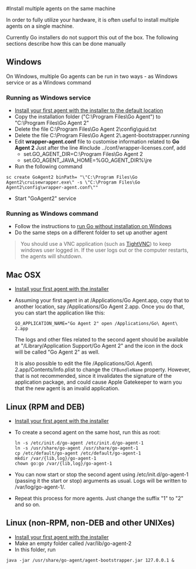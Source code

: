 #Install multiple agents on the same machine

In order to fully utilize your hardware, it is often useful to install multiple agents on a single machine.

Currently Go installers do not support this out of the box. The following sections describe how this can be done manually

## Windows

On Windows, multiple Go agents can be run in two ways - as Windows service or as a Windows command

### Running as Windows service

- [Install your first agent with the installer to the default location](../installation/installing_go_agent.md)
- Copy the installation folder ("C:\\Program Files\\Go Agent") to "C:\\Program Files\\Go Agent 2"
- Delete the file C:\\Program Files\\Go Agent 2\\config\\guid.txt
- Delete the file C:\\Program Files\\Go Agent 2\\.agent-bootstrapper.running
- Edit **wrapper-agent.conf** file to customise information related to **Go Agent 2**
Just after the line \#include ../conf/wrapper-licenses.conf, add
    - set.GO\_AGENT\_DIR=C:\\Program Files\\Go Agent 2
    - set.GO\_AGENT\_JAVA\_HOME=%GO\_AGENT\_DIR%\\jre
- Run the following command
```
sc create GoAgent2 binPath= "\"C:\Program Files\Go Agent2\cruisewrapper.exe\" -s \"C:\Program Files\Go Agent2\config\wrapper-agent.conf\""
```
- Start "GoAgent2" service

### Running as Windows command

- Follow the instructions to [run Go without installation on Windows](../installation/run_go_without_install.md)
- Do the same steps on a different folder to set up another agent

> You should use a VNC application (such as [TightVNC](http://www.tightvnc.com)) to keep windows user logged in. If the user logs out or the computer restarts, the agents will shutdown.

## Mac OSX

- [Install your first agent with the installer](../installation/installing_go_agent.md)
- Assuming your first agent in at /Applications/Go Agent.app, copy that to another location, say
  /Applications/Go Agent 2.app. Once you do that, you can start the application like this:

  ```
  GO_APPLICATION_NAME="Go Agent 2" open /Applications/Go\ Agent\ 2.app
  ```

  The logs and other files related to the second agent should be available at
  "<user-home>/Library/Application Support/Go Agent 2" and the icon in the dock
  will be called "Go Agent 2" as well.

  It is also possible to edit the file /Applications/Go\ Agent\ 2.app/Contents/Info.plist
  to change the ```CFBundleName``` property. However, that is not recommended,
  since it invalidates the signature of the application package, and could cause
  Apple Gatekeeper to warn you that the new agent is an invalid application.

## Linux (RPM and DEB)

- [Install your first agent with the installer](../installation/installing_go_agent.md)
- To create a second agent on the same host, run this as root:
    ```
    ln -s /etc/init.d/go-agent /etc/init.d/go-agent-1
    ln -s /usr/share/go-agent /usr/share/go-agent-1
    cp /etc/default/go-agent /etc/default/go-agent-1
    mkdir /var/{lib,log}/go-agent-1
    chown go:go /var/{lib,log}/go-agent-1
    ```

- You can now start or stop the second agent using /etc/init.d/go-agent-1
  (passing it the start or stop) arguments as usual. Logs will be written to
  /var/log/go-agent-1/.

- Repeat this process for more agents. Just change the suffix "1" to "2" and so
  on.

## Linux (non-RPM, non-DEB and other UNIXes)

-   [Install your first agent with the installer](../installation/installing_go_agent.md)
-   Make an empty folder called /var/lib/go-agent-2
-   In this folder, run
```
java -jar /usr/share/go-agent/agent-bootstrapper.jar 127.0.0.1 &
```

